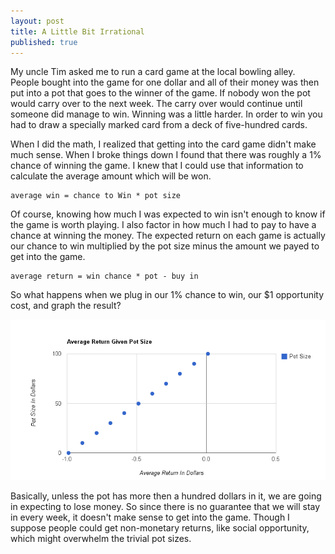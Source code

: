 ```yaml
---
layout: post
title: A Little Bit Irrational
published: true
---
```


My uncle Tim asked me to run a card game at the local bowling alley. People
bought into the game for one dollar and all of their money was then put into a
pot that goes to the winner of the game. If nobody won the pot would carry over
to the next week. The carry over would continue until someone did manage to
win. Winning was a little harder. In order to win you had to draw a specially
marked card from a deck of five-hundred cards.

When I did the math, I realized that getting into the card game didn't make
much sense. When I broke things down I found that there was roughly a 1%
chance of winning the game. I knew that I could use that information to
calculate the average amount which will be won.

```
average win = chance to Win * pot size
```

Of course, knowing how much I was expected to win isn't enough to know if 
the game is worth playing. I also factor in how much I had to pay to have a
chance at winning the money. The expected return on each game is actually our
chance to win multiplied by the pot size minus the amount we payed to get into
the game.

```
average return = win chance * pot - buy in
```

So what happens when we plug in our 1% chance to win, our $1 opportunity cost,
and graph the result?

![Average Returns][1]

Basically, unless the pot has more then a hundred dollars in it, we are going
in expecting to lose money. So since there is no guarantee that we will stay
in every week, it doesn't make sense to get into the game. Though I suppose
people could get non-monetary returns, like social opportunity, which might
overwhelm the trivial pot sizes.

[1]: /img/a-little-bit-irrational/average-return.png "Average Returns"
